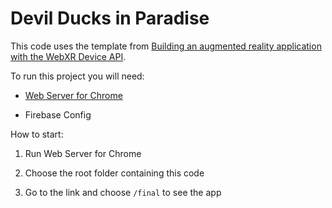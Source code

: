 # Devil Ducks in Paradise

This code uses the template from [Building an augmented reality application with the WebXR Device API](https://codelabs.developers.google.com/ar-with-webxr/#0).

To run this project you will need:

- [Web Server for Chrome](https://chrome.google.com/webstore/detail/web-server-for-chrome/ofhbbkphhbklhfoeikjpcbhemlocgigb?hl=en)

- Firebase Config

How to start:

1. Run Web Server for Chrome

2. Choose the root folder containing this code

3. Go to the link and choose `/final` to see the app

